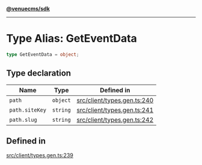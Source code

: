 [**@venuecms/sdk**](../Index.md)

***

# Type Alias: GetEventData

```ts
type GetEventData = object;
```

## Type declaration

| Name | Type | Defined in |
| ------ | ------ | ------ |
| `path` | `object` | [src/client/types.gen.ts:240](https://github.com/venuecms/sdk/blob/5ffcc8d3f9c61b78cab459f936084b3f631fac13/src/client/types.gen.ts#L240) |
| `path.siteKey` | `string` | [src/client/types.gen.ts:241](https://github.com/venuecms/sdk/blob/5ffcc8d3f9c61b78cab459f936084b3f631fac13/src/client/types.gen.ts#L241) |
| `path.slug` | `string` | [src/client/types.gen.ts:242](https://github.com/venuecms/sdk/blob/5ffcc8d3f9c61b78cab459f936084b3f631fac13/src/client/types.gen.ts#L242) |

## Defined in

[src/client/types.gen.ts:239](https://github.com/venuecms/sdk/blob/5ffcc8d3f9c61b78cab459f936084b3f631fac13/src/client/types.gen.ts#L239)
